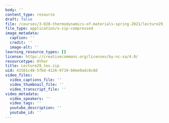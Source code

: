 ```yaml
---
body: ''
content_type: resource
draft: false
file: /courses/3-020-thermodynamics-of-materials-spring-2021/lecture29_tex.zip
file_type: application/x-zip-compressed
image_metadata:
  caption: ''
  credit: ''
  image-alt: ''
learning_resource_types: []
license: https://creativecommons.org/licenses/by-nc-sa/4.0/
resourcetype: Other
title: Lecture29_tex.zip
uid: 41501c48-5fbd-4126-9719-b0ee0adc0c8d
video_files:
  video_captions_file: ''
  video_thumbnail_file: ''
  video_transcript_file: ''
video_metadata:
  video_speakers: ''
  video_tags: ''
  youtube_description: ''
  youtube_id: ''
---
```

